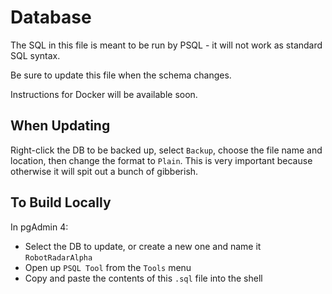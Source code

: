 # Database
The SQL in this file is meant to be run by PSQL - it will not work as 
standard SQL syntax. 

Be sure to update this file when the schema changes.

Instructions for Docker will be available soon.

## When Updating
Right-click the DB to be backed up, select `Backup`, choose the file name and
location, then change the format to `Plain`.  This is very important because
otherwise it will spit out a bunch of gibberish. 

## To Build Locally
In pgAdmin 4:
- Select the DB to update, or create a new one and name it `RobotRadarAlpha`
- Open up `PSQL Tool` from the `Tools` menu
- Copy and paste the contents of this `.sql` file into the shell